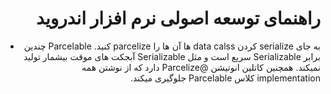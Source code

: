 <h1 lang="fa" dir="rtl" align="right">راهنمای توسعه اصولی نرم افزار اندروید</h1>

	
  - <p lang="fa" dir="rtl" align="right">به جای serialize کردن data calss ها آن ها را parcelize کنید. Parcelable چندین برابر Serializable سریع است و مثل Serializable آبجکت های موقت بیشمار تولید نمیکند. همچنین کاتلین انوتیشن @Parcelize دارد که از نوشتن همه implementation کلاس Parcelable جلوگیری میکند.</p1>
